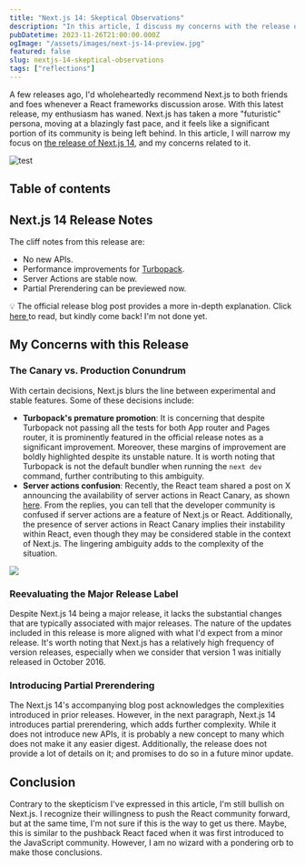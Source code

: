 ```yaml
---
title: "Next.js 14: Skeptical Observations"
description: "In this article, I discuss my concerns with the release of NextJs 14."
pubDatetime: 2023-11-26T21:00:00.000Z
ogImage: "/assets/images/next-js-14-preview.jpg"
featured: false
slug: nextjs-14-skeptical-observations
tags: ["reflections"]
---
```


A few releases ago, I'd wholeheartedly recommend Next.js to both friends and foes whenever a React frameworks discussion arose. With this latest release, my enthusiasm has waned. Next.js has taken a more "futuristic" persona, moving at a blazingly fast pace, and it feels like a significant portion of its community is being left behind. In this article, I will narrow my focus on [the release of Next.js 14](https://nextjs.org/blog/next-14), and my concerns related to it.

![test](/assets/images/mark-jackson-what.jpg)

## Table of contents

## Next.js 14 Release Notes

The cliff notes from this release are:

- No new APIs.
- Performance improvements for [Turbopack](https://turbo.build/pack).
- Server Actions are stable now.
- Partial Prerendering can be previewed now.

💡 The official release blog post provides a more in-depth explanation. Click <a target="_blank" rel="noopener noreferrer nofollow" href="https://nextjs.org/blog/next-14">here </a>to read, but kindly come back! I'm not done yet.

## My Concerns with this Release

### The Canary vs. Production Conundrum

With certain decisions, Next.js blurs the line between experimental and stable features. Some of these decisions include:

- **Turbopack's premature promotion**: It is concerning that despite Turbopack not passing all the tests for both App router and Pages router, it is prominently featured in the official release notes as a significant improvement. Moreover, these margins of improvement are boldly highlighted despite its unstable nature. It is worth noting that Turbopack is not the default bundler when running the `next dev` command, further contributing to this ambiguity.
- **Server actions confusion**: Recently, the React team shared a post on X announcing the availability of server actions in React Canary, as shown [here](https://twitter.com/reactjs/status/1716573234160967762). From the replies, you can tell that the developer community is confused if server actions are a feature of Next.js or React. Additionally, the presence of server actions in React Canary implies their instability within React, even though they may be considered stable in the context of Next.js. The lingering ambiguity adds to the complexity of the situation.

![](/assets/images/canary-stable.jpg)

### Reevaluating the Major Release Label

Despite Next.js 14 being a major release, it lacks the substantial changes that are typically associated with major releases. The nature of the updates included in this release is more aligned with what I'd expect from a minor release. It's worth noting that Next.js has a relatively high frequency of version releases, especially when we consider that version 1 was initially released in October 2016.

### Introducing Partial Prerendering

The Next.js 14's accompanying blog post acknowledges the complexities introduced in prior releases. However, in the next paragraph, Next.js 14 introduces partial prerendering, which adds further complexity. While it does not introduce new APIs, it is probably a new concept to many which does not make it any easier digest. Additionally, the release does not provide a lot of details on it; and promises to do so in a future minor update.

## Conclusion

Contrary to the skepticism I've expressed in this article, I'm still bullish on Next.js. I recognize their willingness to push the React community forward, but at the same time, I'm not sure if this is the way to get us there. Maybe, this is similar to the pushback React faced when it was first introduced to the JavaScript community. However, I am no wizard with a pondering orb to make those conclusions.
